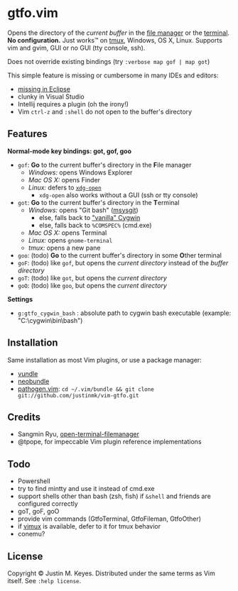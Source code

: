 # gtfo.vim

Opens the directory of the *current buffer* in the [file manager](http://en.wikipedia.org/wiki/File_manager#Examples) 
or the [terminal](http://en.wikipedia.org/wiki/Terminal_emulator). **No configuration.**
Just works™ on [tmux](http://tmux.sourceforge.net/), Windows, OS X, Linux. 
Supports vim and gvim, GUI or no GUI (tty console, ssh). 

Does not override existing bindings (try `:verbose map gof | map got`)

This simple feature is missing or cumbersome in many IDEs and editors:
* [missing in Eclipse](https://bugs.eclipse.org/bugs/show_bug.cgi?id=107436)
* clunky in Visual Studio
* Intellij requires a plugin (oh the irony!)
* Vim `ctrl-z` and `:shell` do not open to the buffer's directory

## Features

**Normal-mode key bindings: got, gof, goo**
* `gof`: **Go** to the current buffer's directory in the **F**ile manager 
    * *Windows:* opens Windows Explorer
    * *Mac OS X:* opens Finder
    * *Linux:* defers to [`xdg-open`](http://portland.freedesktop.org/xdg-utils-1.0/xdg-open.html)
        * `xdg-open` also works without a GUI (ssh or tty console)
* `got`: **Go** to the current buffer's directory in the **T**erminal
    * *Windows:* opens "Git bash" ([msysgit](http://msysgit.github.io/))
        * else, falls back to ["vanilla" Cygwin](http://www.cygwin.org)
        * else, falls back to `%COMSPEC%` (cmd.exe)
    * *Mac OS X:* opens Terminal
    * *Linux:* opens `gnome-terminal`
    * *tmux:* opens a new pane
* `goo`: (todo) **Go** to the current buffer's directory in some **O**ther terminal
* `goF`: (todo) like `gof`, but opens the *current directory* instead of the *buffer directory*
* `goT`: (todo) like `got`, but opens the *current directory*
* `goO`: (todo) like `goo`, but opens the *current directory*

**Settings**

* `g:gtfo_cygwin_bash` : absolute path to cygwin bash executable (example: "C:\cygwin\bin\bash")

## Installation

Same installation as most Vim plugins, or use a package manager:

* [vundle](https://github.com/gmarik/vundle)
* [neobundle](https://github.com/Shougo/neobundle.vim)
* [pathogen.vim](https://github.com/tpope/vim-pathogen):
  `cd ~/.vim/bundle && git clone git://github.com/justinmk/vim-gtfo.git`

## Credits

* Sangmin Ryu, [open-terminal-filemanager](http://www.vim.org/scripts/script.php?script_id=2896)
* @tpope, for impeccable Vim plugin reference implementations

## Todo

* Powershell
* try to find mintty and use it instead of cmd.exe
* support shells other than bash (zsh, fish) if `&shell` and friends are configured correctly 
* goT, goF, goO
* provide vim commands (GtfoTerminal, GtfoFileman, GtfoOther)
* if [vimux](https://github.com/benmills/vimux) is available, defer to it for tmux behavior
* conemu?

## License

Copyright © Justin M. Keyes. Distributed under the same terms as Vim itself.
See `:help license`.

